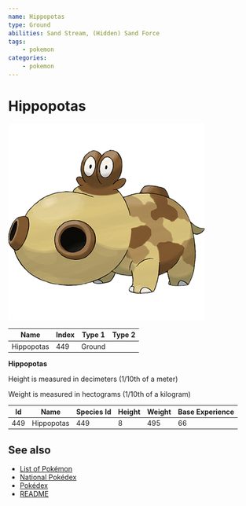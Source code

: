 ```yaml
---
name: Hippopotas
type: Ground
abilities: Sand Stream, (Hidden) Sand Force
tags:
    - pokemon
categories:
    - pokemon
---
```


# Hippopotas


![Hippopotas](images/449.png)

| **Name** | **Index** | **Type 1** | **Type 2** |
|----|----|----|----|
| Hippopotas | 449 | Ground  |  |

**Hippopotas** 


Height is measured in decimeters (1/10th of a meter)

Weight is measured in hectograms (1/10th of a kilogram)

| **Id** | **Name** | **Species Id** | **Height** | **Weight** | **Base Experience** |
|--------|----------|----------------|------------|------------|---------------------|
| 449 | Hippopotas | 449 | 8 | 495 | 66 |


## See also

- [List of Pokémon](../pokemon.md)
- [National Pokédex](../national_pokedex.md)
- [Pokédex](../pokedex.md)
- [README](../README.md)
